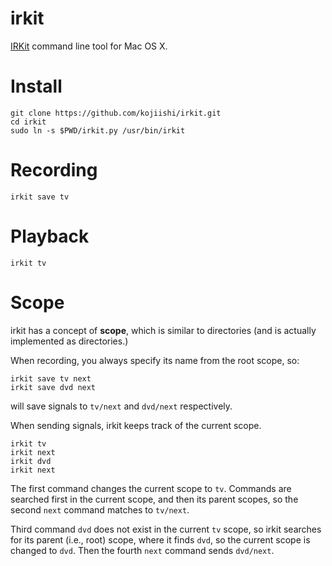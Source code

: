 irkit
=====
[IRKit] command line tool for Mac OS X.

[IRKit]: http://getirkit.com

# Install

```
git clone https://github.com/kojiishi/irkit.git
cd irkit
sudo ln -s $PWD/irkit.py /usr/bin/irkit
```

# Recording

```
irkit save tv
```

# Playback

```
irkit tv
```

# Scope

irkit has a concept of **scope**, which is similar to directories (and is actually implemented as directories.)

When recording, you always specify its name from the root scope, so:
```
irkit save tv next
irkit save dvd next
```
will save signals to `tv/next` and `dvd/next` respectively.

When sending signals, irkit keeps track of the current scope.
```
irkit tv
irkit next
irkit dvd
irkit next
```
The first command changes the current scope to `tv`. Commands are searched first in the current scope, and then its parent scopes, so the second `next` command matches to `tv/next`.

Third command `dvd` does not exist in the current `tv` scope, so irkit searches for its parent (i.e., root) scope, where it finds `dvd`, so the current scope is changed to `dvd`. Then the fourth `next` command sends `dvd/next`.
